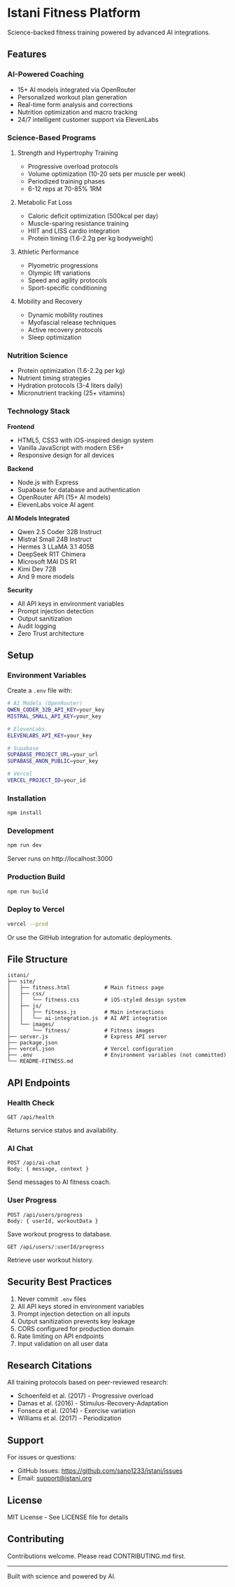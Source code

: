 # Istani Fitness Platform

Science-backed fitness training powered by advanced AI integrations.

## Features

### AI-Powered Coaching
- 15+ AI models integrated via OpenRouter
- Personalized workout plan generation
- Real-time form analysis and corrections
- Nutrition optimization and macro tracking
- 24/7 intelligent customer support via ElevenLabs

### Science-Based Programs
1. Strength and Hypertrophy Training
   - Progressive overload protocols
   - Volume optimization (10-20 sets per muscle per week)
   - Periodized training phases
   - 6-12 reps at 70-85% 1RM

2. Metabolic Fat Loss
   - Caloric deficit optimization (500kcal per day)
   - Muscle-sparing resistance training
   - HIIT and LISS cardio integration
   - Protein timing (1.6-2.2g per kg bodyweight)

3. Athletic Performance
   - Plyometric progressions
   - Olympic lift variations
   - Speed and agility protocols
   - Sport-specific conditioning

4. Mobility and Recovery
   - Dynamic mobility routines
   - Myofascial release techniques
   - Active recovery protocols
   - Sleep optimization

### Nutrition Science
- Protein optimization (1.6-2.2g per kg)
- Nutrient timing strategies
- Hydration protocols (3-4 liters daily)
- Micronutrient tracking (25+ vitamins)

### Technology Stack

**Frontend**
- HTML5, CSS3 with iOS-inspired design system
- Vanilla JavaScript with modern ES6+
- Responsive design for all devices

**Backend**
- Node.js with Express
- Supabase for database and authentication
- OpenRouter API (15+ AI models)
- ElevenLabs voice AI agent

**AI Models Integrated**
- Qwen 2.5 Coder 32B Instruct
- Mistral Small 24B Instruct
- Hermes 3 LLaMA 3.1 405B
- DeepSeek R1T Chimera
- Microsoft MAI DS R1
- Kimi Dev 72B
- And 9 more models

**Security**
- All API keys in environment variables
- Prompt injection detection
- Output sanitization
- Audit logging
- Zero Trust architecture

## Setup

### Environment Variables
Create a `.env` file with:

```bash
# AI Models (OpenRouter)
QWEN_CODER_32B_API_KEY=your_key
MISTRAL_SMALL_API_KEY=your_key

# ElevenLabs
ELEVENLABS_API_KEY=your_key

# Supabase
SUPABASE_PROJECT_URL=your_url
SUPABASE_ANON_PUBLIC=your_key

# Vercel
VERCEL_PROJECT_ID=your_id
```

### Installation

```bash
npm install
```

### Development

```bash
npm run dev
```

Server runs on http://localhost:3000

### Production Build

```bash
npm run build
```

### Deploy to Vercel

```bash
vercel --prod
```

Or use the GitHub integration for automatic deployments.

## File Structure

```
istani/
├── site/
│   ├── fitness.html           # Main fitness page
│   ├── css/
│   │   └── fitness.css        # iOS-styled design system
│   ├── js/
│   │   ├── fitness.js         # Main interactions
│   │   └── ai-integration.js  # AI API integration
│   └── images/
│       └── fitness/           # Fitness images
├── server.js                  # Express API server
├── package.json
├── vercel.json                # Vercel configuration
├── .env                       # Environment variables (not committed)
└── README-FITNESS.md
```

## API Endpoints

### Health Check
```
GET /api/health
```

Returns service status and availability.

### AI Chat
```
POST /api/ai-chat
Body: { message, context }
```

Send messages to AI fitness coach.

### User Progress
```
POST /api/users/progress
Body: { userId, workoutData }
```

Save workout progress to database.

```
GET /api/users/:userId/progress
```

Retrieve user workout history.

## Security Best Practices

1. Never commit `.env` files
2. All API keys stored in environment variables
3. Prompt injection detection on all inputs
4. Output sanitization prevents key leakage
5. CORS configured for production domain
6. Rate limiting on API endpoints
7. Input validation on all user data

## Research Citations

All training protocols based on peer-reviewed research:
- Schoenfeld et al. (2017) - Progressive overload
- Damas et al. (2016) - Stimulus-Recovery-Adaptation
- Fonseca et al. (2014) - Exercise variation
- Williams et al. (2017) - Periodization

## Support

For issues or questions:
- GitHub Issues: https://github.com/sano1233/istani/issues
- Email: support@istani.org

## License

MIT License - See LICENSE file for details

## Contributing

Contributions welcome. Please read CONTRIBUTING.md first.

---

Built with science and powered by AI.
